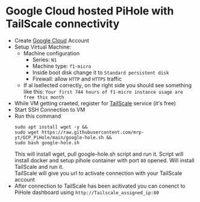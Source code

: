 # Google Cloud hosted PiHole with TailScale connectivity

* Create [Google Cloud](https://cloud.google.com/) Account
* Setup Virtual Machine:
  - Machine configuration
    - Series: `N1`
    - Machine type: `f1-micro`
    - Inside boot disk change it to `Standard persistent disk`
    - Firewall: allow `HTTP` and `HTTPS` traffic
  - If al lsellected correctly, on the right side you should see something like this:
  `Your first 744 hours of f1-micro instance usage are free this month`
* While VM getting craeted, register for [TailScale](https://tailscale.com/) service (it's free)
* Start SSH Connection to VM
* Run this command
  ```
  sudo apt install wget -y &&
  sudo wget https://raw.githubusercontent.com/mrp-yt/GCP_PiHole/main/google-hole.sh &&
  sudo bash google-hole.sh
  ```
  This will install wget, pull google-hole.sh script and run it. Script will install docker and setup pihole container with port `80` opened. Will install TailScale and run it.\
  TailScale will give you url to activate connection with your TailScale account
* After connection to TailScale has been acitivated you can conenct to PiHole dashboard using `http://Tailscale_assigned_ip:80`
